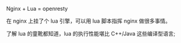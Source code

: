 Nginx + Lua = openresty

在 nginx 上挂了个 lua 引擎，可以用 lua 脚本指挥 nginx 做很多事情。

了解 lua 的童靴都知道，lua 的执行性能堪比 C++/Java 这些编译型语言;